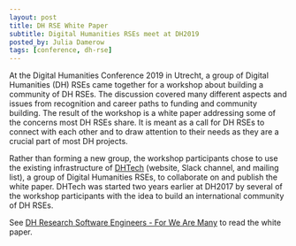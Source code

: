 ```yaml
---
layout: post
title: DH RSE White Paper
subtitle: Digital Humanities RSEs meet at DH2019
posted_by: Julia Damerow
tags: [conference, dh-rse]
---
```


At the Digital Humanities Conference 2019 in Utrecht, a group of Digital Humanities (DH) RSEs came together for a workshop about building a community of DH RSEs. The discussion covered many different aspects and issues from recognition and career paths to funding and community building. The result of the workshop is a white paper addressing some of the concerns most DH RSEs share. It is meant as a call for DH RSEs to connect with each other and to draw attention to their needs as they are a crucial part of most DH projects.

Rather than forming a new group, the workshop participants chose to use the existing infrastructure of [DHTech](https://dh-tech.github.io/) (website, Slack channel, and mailing list), a group of Digital Humanities RSEs, to collaborate on and publish the white paper. DHTech was started two years earlier at DH2017 by several of the workshop participants with the idea to build an international community of DH RSEs. 

See [DH Research Software Engineers - For We Are Many](https://dh-tech.github.io/dhrse-whitepaper#/) to read the white paper.
